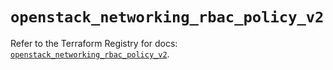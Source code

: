 # `openstack_networking_rbac_policy_v2`

Refer to the Terraform Registry for docs: [`openstack_networking_rbac_policy_v2`](https://registry.terraform.io/providers/terraform-provider-openstack/openstack/3.0.0/docs/resources/networking_rbac_policy_v2).
